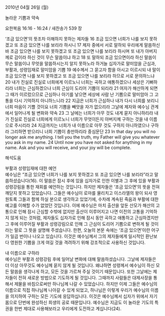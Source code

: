 2010년 04월 26일 (월)

놀라운 기쁨과 약속



요한복음 16:16 - 16:24 / 새찬송가 539 장


‘조금 있으면’의 뜻조차 이해하지 못하는 제자들 
16 조금 있으면 너희가 나를 보지 못하겠고 또 조금 있으면 나를 보리라 하시니 17 제자 중에서 서로 말하되 우리에게 말씀하신 바 조금 있으면 나를 보지 못하겠고 또 조금 있으면 나를 보리라 하시며 또 내가 아버지께로 감이라 하신 것이 무슨 말씀이냐 하고 18 또 말하되 조금 있으면이라 하신 말씀이 무슨 말씀이냐 무엇을 말씀하시는지 알지 못하노라 하거늘
십자가로 말미암을 근심과, 부활과, 성령임재로 말미암을 기쁨 
19 예수께서 그 묻고자 함을 아시고 이르시되 내 말이 조금 있으면 나를 보지 못하겠고 또 조금 있으면 나를 보리라 하므로 서로 문의하느냐 20 내가 진실로 진실로 너희에게 이르노니 너희는 곡하고 애통하겠으나 세상은 기뻐하리라 너희는 근심하겠으나 너희 근심이 도리어 기쁨이 되리라 21 여자가 해산하게 되면 그 때가 이르렀으므로 근심하나 아기를 낳으면 세상에 사람 난 기쁨으로 말미암아 그 고통을 다시 기억하지 아니하느니라 22 지금은 너희가 근심하나 내가 다시 너희를 보리니 너희 마음이 기쁠 것이요 너희 기쁨을 빼앗을 자가 없으리라
그날에 제자와 예수님 관계에서 일어나게 될 변화와 약속
23 그 날에는 너희가 아무 것도 내게 묻지 아니하리라 내가 진실로 진실로 너희에게 이르노니 너희가 무엇이든지 아버지께 구하는 것을 내 이름으로 주시리라 24 지금까지는 너희가 내 이름으로 아무 것도 구하지 아니하였으나 구하라 그리하면 받으리니 너희 기쁨이 충만하리라
중심문단  23 In that day you will no longer ask me anything.  I tell you the truth, my Father will give you whatever you ask in my name.  24 Until now you have not asked for anything in my name.  Ask and you will receive, and your joy will be complete.

해석도움





부활과 성령임재에 대한 예언  
예수님은 “조금 있으면 너희가 나를 보지 못하겠고 또 조금 있으면 나를 보리라”라고 말씀하셨습니다(16). 이 말씀은 잠시 후에 있을 십자가로 인한 이별과 그 후에 있을 부활과 성령강림을 통한 재회를 예언하는 것입니다. 하지만 제자들은 ‘조금 있으면’의 뜻을 전혀 깨닫지 못하고 있었습니다. 그들은 예수님이 로마를 물리치고 이스라엘의 왕이 되사 영원토록 그들과 함께 하실 분으로 생각하고 있었기에, 수차례 계속된 죽음과 부활에 대한 예고를 이해할 수가 없었던 것입니다. 이에 예수님은 마치 출산을 앞둔 산모가 해산의 고통으로 인해 잠시 근심할 수밖에 없지만 출산이 이루어지고 나면 이전의 고통을 기억하지 않게 되는 것처럼, 제자들도 십자가로 인해 잠시 동안 곡하고 애통하고 근심하겠지만 그 후에 이루어질 부활과 성령강림으로 인해 그 근심이 도리어 기쁨으로 변하게 될 것이라는 말로 그 뜻을 설명해 주셨습니다. 한편, 오늘의 본문 속에는 ‘조금 있으면’이란 어구가 일곱 번이나 나오고 있습니다. 이것은 예수님께서 그의 제자들에게 일시적인 환난보다 영원한 기쁨을 크게 여길 것을 격려하기 위해 강조적으로 사용하신 것입니다. 

내 이름으로 구하라  
예수님은 부활과 성령강림 후에 일어날 변화에 대해 말씀하셨습니다. 그날에 제자들은 더 이상 아무것도 예수님께 묻지 않게 될 것입니다. 왜냐하면 성령께서 예수님이 하신 모든 말씀을 생각나게 하고, 모든 것을 가르쳐 주실 것이기 때문입니다. 또한 그날에는 제자들이 전혀 새로운 방법으로 기도하게 될 것입니다. 그때까지 사람들은 대제사장을 통해서 제물을 바침으로써만 하나님께 나갈 수 있었습니다. 하지만 이제 그들은 예수님의 이름으로 직접 하나님께 나아갈 수 있게 되었고, 하나님은 이렇게 우리가 예수님의 이름을 의지하여 구하는 모든 기도에 응답하십니다. 이것은 예수님께서 십자가 위에서 자기 몸으로 단번에 완성하신 희생의 공로 때문입니다. 예수님은 지금도 이 놀라운 기도의 특권을 한번 제대로 사용해보라고 우리에게 도전하고 계십니다(24).
